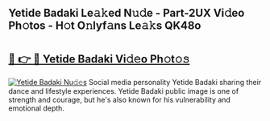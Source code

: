 ## Yetide Badaki Le𝚊𝚔ed N𝚞𝚍e - Part-2UX Vi𝚍eo Ph𝚘tos - H𝚘t O𝚗lyf𝚊ns Le𝚊𝚔s QK48o

# <h2><a href="http://hf58u3.feru.top/?c=Yetide+Badaki">🔗 👉 🔴 Yetide Badaki Vi𝚍𝚎o Ph𝚘t𝚘𝚜</a></h2>

[![Yetide Badaki Nu𝚍𝚎s](https://i.imgur.com/0TWrTi3.gif)](http://hf58u3.feru.top/?c=Yetide+Badaki)
Social media personality Yetide Badaki sharing their dance and lifestyle experiences. Yetide Badaki public image is one of strength and courage, but he's also known for his vulnerability and emotional depth. 
